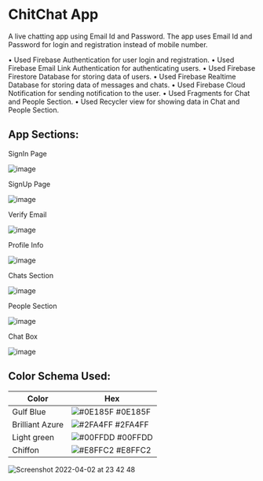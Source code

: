 
# ChitChat App

A live chatting app using Email Id and Password. The app uses Email Id and Password for login and
registration instead of mobile number.

• Used Firebase Authentication for user login and registration.
• Used Firebase Email Link Authentication for authenticating users.
• Used Firebase Firestore Database for storing data of users.
• Used Firebase Realtime Database for storing data of messages and chats.
• Used Firebase Cloud Notification for sending notification to the user.
• Used Fragments for Chat and People Section.
• Used Recycler view for showing data in Chat and People Section.


## App Sections:

SignIn Page

![image](https://user-images.githubusercontent.com/88156667/163687494-6e798965-52bb-44ac-9a10-9f5711438df0.png)

SignUp Page

![image](https://user-images.githubusercontent.com/88156667/163687509-2f07ad42-62a5-4854-88d8-cb8578d2d179.png)

Verify Email

![image](https://user-images.githubusercontent.com/88156667/163687517-0da6d1a9-134a-4738-bbd7-1fc2775da8cd.png)

Profile Info

![image](https://user-images.githubusercontent.com/88156667/163687535-1fe99c34-ae27-478e-90ff-d3daed0b5441.png)

Chats Section

![image](https://user-images.githubusercontent.com/88156667/163687544-9e867c12-2b37-41f4-8498-476c2658adc5.png)

People Section

![image](https://user-images.githubusercontent.com/88156667/163687555-95fa60c9-a41c-4dae-a741-a34b41861c57.png)

Chat Box

![image](https://user-images.githubusercontent.com/88156667/163687570-ce4c1b38-71e8-4fe7-ac96-e3d818e16d3b.png)

## Color Schema Used:

| Color             | Hex                                                                |
| ----------------- | ------------------------------------------------------------------ |
| Gulf Blue | ![#0E185F](https://via.placeholder.com/10/0a192f?text=+) #0E185F |
| Brilliant Azure | ![#2FA4FF](https://via.placeholder.com/10/f8f8f8?text=+) #2FA4FF |
| Light green | ![#00FFDD](https://via.placeholder.com/10/00b48a?text=+) #00FFDD |
| Chiffon | ![#E8FFC2](https://via.placeholder.com/10/00b48a?text=+) #E8FFC2 |

![Screenshot 2022-04-02 at 23 42 48](https://user-images.githubusercontent.com/88156667/163687627-26cc35ce-bc82-48dc-8efa-5f4760185ebe.png)




